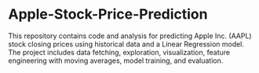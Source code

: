 # Apple-Stock-Price-Prediction
This repository contains code and analysis for predicting Apple Inc. (AAPL) stock closing prices using historical data and a Linear Regression model. The project includes data fetching, exploration, visualization, feature engineering with moving averages, model training, and evaluation.
